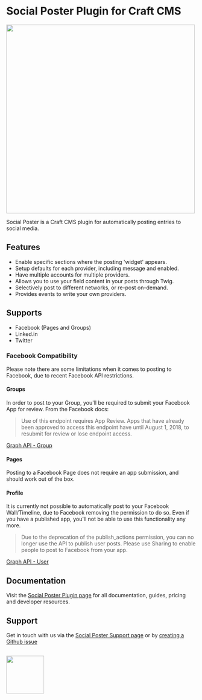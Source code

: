 # Social Poster Plugin for Craft CMS

<img width="500" src="https://verbb.io/uploads/plugins/social-poster/_800x455_crop_center-center/social-poster-social-card.png">

Social Poster is a Craft CMS plugin for automatically posting entries to social media.

## Features
- Enable specific sections where the posting 'widget' appears.
- Setup defaults for each provider, including message and enabled.
- Have multiple accounts for multiple providers.
- Allows you to use your field content in your posts through Twig.
- Selectively post to different networks, or re-post on-demand.
- Provides events to write your own providers.

## Supports
- Facebook (Pages and Groups)
- Linked.in
- Twitter

### Facebook Compatibility
Please note there are some limitations when it comes to posting to Facebook, due to recent Facebook API restrictions.

#### Groups
In order to post to your Group, you'll be required to submit your Facebook App for review. From the Facebook docs:

> Use of this endpoint requires App Review. Apps that have already been approved to access this endpoint have until August 1, 2018, to resubmit for review or lose endpoint access.

[Graph API - Group](https://developers.facebook.com/docs/graph-api/reference/v3.2/group)

#### Pages
Posting to a Facebook Page does not require an app submission, and should work out of the box.

#### Profile
It is currently not possible to automatically post to your Facebook Wall/Timeline, due to Facebook removing the permission to do so. Even if you have a published app, you'll not be able to use this functionality any more.

> Due to the deprecation of the publish_actions permission, you can no longer use the API to publish user posts. Please use Sharing to enable people to post to Facebook from your app.

[Graph API - User](https://developers.facebook.com/docs/graph-api/reference/v3.2/user/feed#publish)

## Documentation

Visit the [Social Poster Plugin page](https://verbb.io/craft-plugins/social-poster) for all documentation, guides, pricing and developer resources.

## Support

Get in touch with us via the [Social Poster Support page](https://verbb.io/craft-plugins/social-poster/support) or by [creating a Github issue](https://github.com/verbb/social-poster/issues)

<h2></h2>

<a href="https://verbb.io" target="_blank">
  <img width="100" src="https://verbb.io/assets/img/verbb-pill.svg">
</a>
